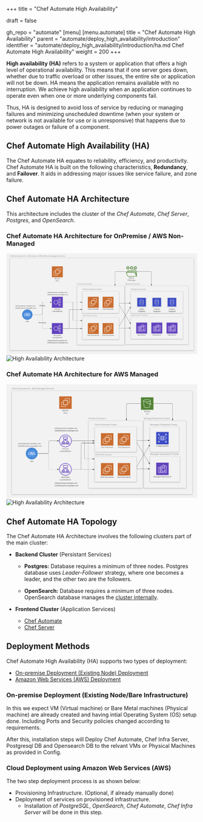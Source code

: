 +++
title = "Chef Automate High Availability"

draft = false

gh_repo = "automate"
[menu]
  [menu.automate]
    title = "Chef Automate High Availability"
    parent = "automate/deploy_high_availability/introduction"
    identifier = "automate/deploy_high_availability/introduction/ha.md Chef Automate High Availability"
    weight = 200
+++

**High availability (HA)** refers to a system or application that offers a high level of operational availability. This means that if one server goes down, whether due to traffic overload or other issues, the entire site or application will not be down. HA means the application remains available with no interruption. We achieve high availability when an application continues to operate even when one or more underlying components fail.

Thus, HA is designed to avoid loss of service by reducing or managing failures and minimizing unscheduled downtime (when your system or network is not available for use or is unresponsive) that happens due to power outages or failure of a component.


## Chef Automate High Availability (HA)

The Chef Automate HA equates to reliability, efficiency, and productivity. Chef Automate HA is built on the following characteristics, **Redundancy**, and **Failover**. It aids in addressing major issues like service failure, and zone failure.

## Chef Automate HA Architecture
This architecture includes the cluster of the _Chef Automate_, _Chef Server_, _Postgres_, and _OpenSearch_.

### Chef Automate HA Architecture for OnPremise / AWS Non-Managed

![High Availability Architecture](../../static/images/automate/ha_arch_onpremise.png)
![High Availability Architecture](/images/automate/ha_arch_onpremise.png)

### Chef Automate HA Architecture for AWS Managed
![High Availability Architecture](../../static/images/automate/ha_arch_aws_managed.png)
![High Availability Architecture](/images/automate/ha_arch_aws_managed.png)

## Chef Automate HA Topology

The Chef Automate HA Architecture involves the following clusters part of the main cluster:

- **Backend Cluster** (Persistant Services)
  - **Postgres:** Database requires a minimum of three nodes. Postgres database uses *Leader-Follower* strategy, where one becomes a leader, and the other two are the followers.

  - **OpenSearch:** Database requires a minimum of three nodes. OpenSearch database manages the [cluster internally](https://opensearch.org/docs/latest/opensearch/cluster/).

- **Frontend Cluster** (Application Services)
  - [Chef Automate](https://docs.chef.io/automate/)
  - [Chef Server](https://docs.chef.io/server/)

## Deployment Methods

Chef Automate High Availability (HA) supports two types of deployment:

- [On-premise Deployment (Existing Node) Deployment](/automate/ha_deploy_bareinfra)
- [Amazon Web Services (AWS) Deployment](/automate/ha_auto_install)


### On-premise Deployment (Existing Node/Bare Infrastructure)

In this we expect VM (Virtual machine) or Bare Metal machines (Physical machine) are already created and having intial Operating System (OS) setup done. Including Ports and Security policies changed according to requirements.

After this, installation steps will Deploy Chef Automate, Chef Infra Server, Postgresql DB and Opensearch DB to the relvant VMs or Physical Machines as provided in Config.

### Cloud Deployment using Amazon Web Services (AWS)

The two step deployment process is as shown below:
- Provisioning Infrastructure. (Optional, if already manually done)
- Deployment of services on provisioned infrastructure.
  - Installation of *PostgreSQL*, *OpenSearch*, *Chef Automate*, *Chef Infra Server* will be done in this step.

